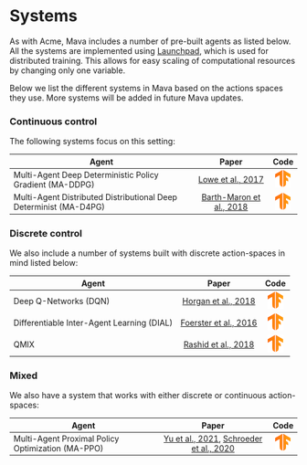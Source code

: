 # Systems

As with Acme, Mava includes a number of pre-built agents as listed below. All the systems are
implemented using [Launchpad](https://github.com/deepmind/launchpad), which is used for distributed
training. This allows for easy scaling of computational resources by changing only one variable.

Below we list the different systems in Mava based on the actions spaces they use. More systems will be added in future Mava updates.

### Continuous control

The following systems focus on this
setting:

Agent                                                                | Paper                    | Code
-------------------------------------------------------------------- | :----------------------: | :--:
Multi-Agent Deep Deterministic Policy Gradient (MA-DDPG)             | [Lowe et al., 2017]   | [![TF](../../docs/logos/tf-small.png)][MADDPG_TF2]
Multi-Agent Distributed Distributional Deep Determinist (MA-D4PG)    | [Barth-Maron et al., 2018] | [![TF](../../docs/logos/tf-small.png)][MAD4PG_TF2]

### Discrete control
We also include a number of systems built with discrete action-spaces in mind listed below:

Agent                                                    | Paper                    | Code
-------------------------------------------------------- | :----------------------: | :--:
Deep Q-Networks (DQN)                                    | [Horgan et al., 2018]      | [![TF](../../docs/logos/tf-small.png)][DQN_TF2]
Differentiable Inter-Agent Learning (DIAL)               | [Foerster et al., 2016]    | [![TF](../../docs/logos/tf-small.png)][DIAL_TF2]
QMIX                                                     | [Rashid et al., 2018]      | [![TF](../../docs/logos/tf-small.png)][QMIX_TF2]

### Mixed
We also have a system that works with either discrete or continuous action-spaces:

Agent                                                    | Paper                    | Code
-------------------------------------------------------- | :----------------------: | :--:
Multi-Agent Proximal Policy Optimization (MA-PPO)        | [Yu et al., 2021], [Schroeder et al., 2020]      | [![TF](../../docs/logos/tf-small.png)][MAPPO_TF2]

<!-- TF agents -->

[MADDPG_TF2]: tf/maddpg/
[MAD4PG_TF2]: tf/mad4pg/

[DQN_TF2]: tf/madqn/
[DIAL_TF2]: tf/dial/
[QMIX_TF2]: tf/qmix/

[MAPPO_TF2]: tf/mappo/

<!-- Papers -->
[Lowe et al., 2017]: https://arxiv.org/abs/1706.02275
[Barth-Maron et al., 2018]: https://arxiv.org/abs/1804.08617
[Rashid et al., 2018]: https://arxiv.org/abs/1803.11485

[Horgan et al., 2018]: https://arxiv.org/abs/1803.00933
[Foerster et al., 2016]: https://arxiv.org/abs/1605.06676

[Yu et al., 2021]: https://arxiv.org/abs/2103.01955
[Schroeder et al., 2020]: https://arxiv.org/abs/2011.09533

